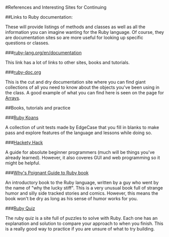 #References and Interesting Sites for Continuing

##Links to Ruby documentation:

These will provide listings of methods and classes as well as all the
information you can imagine wanting for the Ruby language. Of course,
they are documentation sites so are more useful for looking up specific
questions or classes.

###[ruby-lang.org/en/documentation](http://ruby-lang.org/en/documentation)  

This link has a lot of links to other sites, books and tutorials.

###[ruby-doc.org](http://ruby-doc.org)

This is the cut and dry documentation site where you can find giant
collections of all you need to know about the objects you've been using
in the class. A good example of what you can find here is seen on the
page for [Arrays](http://www.ruby-doc.org/core/classes/Array.html).

##Books, tutorials and practice

###[Ruby Koans](http://rubykoans.com)

A collection of unit tests made by EdgeCase that you fill in blanks to make
pass and explore features of the language and lessons while doing so.


###[Hackety Hack](http://hackety-hack.com)

A guide for absolute beginner programmers (much will be things you've
already learned). However, it also coveres GUI and web programming so it
might be helpful.


###[Why's Poignant Guide to Ruby book](http://mislav.uniqpath.com/poignant-guide/)

An introductory book to the Ruby language, written by a guy who went by
the name of "why the lucky stiff". This is a very unusual book full of
strange humor and silly side tracked stories and comics. However, this
means the book won't be dry as long as his sense of humor works for you.

###[Ruby Quiz](http://www.rubyquiz.com/)

The ruby quiz is a site full of puzzles to solve with Ruby. Each one has
an explanation and solution to compare your approach to when you finish.
This is a really good way to practice if you are unsure of what to try
building.
